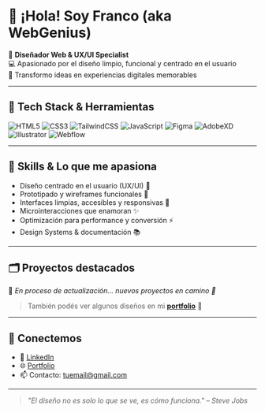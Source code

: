 # 👋 ¡Hola! Soy Franco (aka WebGenius)

🎨 **Diseñador Web & UX/UI Specialist**  
💻 Apasionado por el diseño limpio, funcional y centrado en el usuario  
🚀 Transformo ideas en experiencias digitales memorables

---

## 🧰 Tech Stack & Herramientas

![HTML5](https://img.shields.io/badge/-HTML5-E34F26?style=flat&logo=html5&logoColor=fff)
![CSS3](https://img.shields.io/badge/-CSS3-1572B6?style=flat&logo=css3)
![TailwindCSS](https://img.shields.io/badge/-Tailwind-38B2AC?style=flat&logo=tailwind-css&logoColor=fff)
![JavaScript](https://img.shields.io/badge/-JavaScript-F7DF1E?style=flat&logo=javascript&logoColor=000)
![Figma](https://img.shields.io/badge/-Figma-000?style=flat&logo=figma)
![AdobeXD](https://img.shields.io/badge/-Adobe%20XD-470137?style=flat&logo=adobe-xd&logoColor=fff)
![Illustrator](https://img.shields.io/badge/-Illustrator-FF9A00?style=flat&logo=adobe-illustrator&logoColor=fff)
![Webflow](https://img.shields.io/badge/-Webflow-4353FF?style=flat&logo=webflow&logoColor=fff)

---

## 🧠 Skills & Lo que me apasiona

- Diseño centrado en el usuario (UX/UI) 👥  
- Prototipado y wireframes funcionales 📐  
- Interfaces limpias, accesibles y responsivas 📱  
- Microinteracciones que enamoran ✨  
- Optimización para performance y conversión ⚡  
- Design Systems & documentación 📚

---

## 🗂 Proyectos destacados

🔗 *En proceso de actualización... nuevos proyectos en camino 🚧*

> También podés ver algunos diseños en mi [**portfolio**](https://tu-portfolio.com) 👀

---

## 🤝 Conectemos

- 💼 [LinkedIn](https://linkedin.com/in/tuusuario)
- 🌐 [Portfolio](https://tu-portfolio.com)
- 📫 Contacto: tuemail@gmail.com

---

> *"El diseño no es solo lo que se ve, es cómo funciona." – Steve Jobs*

